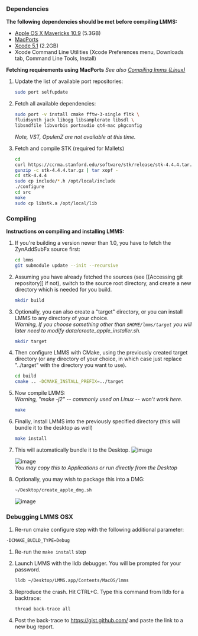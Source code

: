 ### Dependencies

**The following dependencies should be met before compiling LMMS:**

* [Apple OS X Mavericks 10.9](https://itunes.apple.com/app/id675248567) (5.3GB)
* [MacPorts](https://www.macports.org/install.php)
* [Xcode 5.1](https://itunes.apple.com/app/id497799835) (2.2GB)
* Xcode Command Line Utilities (Xcode Preferences menu, Downloads tab, Command Line Tools, Install)

**Fetching requirements using MacPorts**
*See also [Compiling lmms (Linux)](Compiling-lmms)*

1. Update the list of available port repositories:

   ```sh
   sudo port selfupdate
   ```

2. Fetch all available dependencies:

    ```sh
    sudo port -v install cmake fftw-3-single fltk \
    fluidsynth jack libogg libsamplerate libsdl \
    libsndfile libvorbis portaudio qt4-mac pkgconfig
    ```

    *Note, VST, OpulenZ are not available at this time.*

3. Fetch and compile STK (required for Mallets)

    ```sh
    cd
    curl https://ccrma.stanford.edu/software/stk/release/stk-4.4.4.tar.gz > ~/stk-4.4.4.tar.gz
    gunzip -c stk-4.4.4.tar.gz | tar xopf -
    cd stk-4.4.4
    sudo cp include/*.h /opt/local/include
    ./configure
    cd src
    make
    sudo cp libstk.a /opt/local/lib
    ```

### Compiling

**Instructions on compiling and installing LMMS:**

1. If you're building a version newer than 1.0, you have to fetch the ZynAddSubFx source first:

    ```sh
    cd lmms
    git submodule update --init --recursive
    ```

1. Assuming you have already fetched the sources (see [[Accessing git repository]] if not), switch to the source root directory, and create a new directory which is needed for you build.

    ```sh
    mkdir build
    ```
2. Optionally, you can also create a "target" directory, or you can install LMMS to any directory of your choice.
    <br>*Warning, If you choose something other than `$HOME/lmms/target` you will later need to modify data/create_apple_installer.sh.*

    ```sh
    mkdir target
    ```
3. Then configure LMMS with CMake, using the previously created target directory (or any directory of your choice, in which case just replace "../target" with the directory you want to use).

    ```sh
    cd build
    cmake .. -DCMAKE_INSTALL_PREFIX=../target
    ```
4. Now compile LMMS:
    <br>*Warning, "make -j2" -- commonly used on Linux -- won't work here.*

    ```sh
    make
    ```
5. Finally, install LMMS into the previously specified directory (this will bundle it to the desktop as well)

    ```sh
    make install
    ```
6. This will automatically bundle it to the Desktop.
   ![image](https://cloud.githubusercontent.com/assets/6345473/2878829/dfc7c7ca-d461-11e3-991d-163e9b7e91ae.png)

   ![image](https://cloud.githubusercontent.com/assets/6345473/2587591/79b3ea50-ba25-11e3-8513-a61085528a6d.png)
   <br>*You may copy this to Applications or run directly from the Desktop*

8. Optionally, you may wish to package this into a DMG:
    
    ```sh
    ~/Desktop/create_apple_dmg.sh
    ```

    ![image](https://cloud.githubusercontent.com/assets/6345473/2587649/06a5d634-ba27-11e3-941b-0dab79ff3f8f.png)

### Debugging LMMS OSX
 1. Re-run cmake configure step with the following additional parameter:

   ```sh
   -DCMAKE_BUILD_TYPE=Debug
   ```
 1. Re-run the `make install` step
 1. Launch LMMS with the lldb debugger.  You will be prompted for your password.

    ```sh
    lldb ~/Desktop/LMMS.app/Contents/MacOS/lmms
    ```
 1. Reproduce the crash.  Hit CTRL+C.  Type this command from lldb for a backtrace:

    ```sh
    thread back-trace all
    ```
 1. Post the back-trace to https://gist.github.com/ and paste the link to a new bug report.
